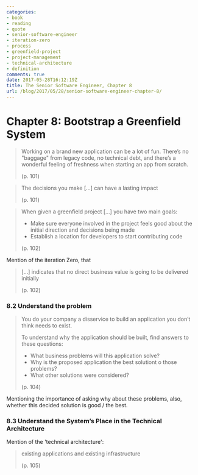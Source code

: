 ```yaml
---
categories:
- book
- reading
- quote
- senior-software-engineer
- iteration-zero
- process
- greenfield-project
- project-management
- technical-architecture
- definition
comments: true
date: 2017-05-28T16:12:19Z
title: The Senior Software Engineer, Chapter 8
url: /blog/2017/05/28/senior-software-engineer-chapter-8/
---
```


# Chapter 8: Bootstrap a Greenfield System

> Working on a brand new application can be a lot of fun. 
> There’s no "baggage" from legacy code, no technical debt,
> and there’s a wonderful feeling of freshness when starting
> an app from scratch.
>
> (p. 101)

> The decisions you make [...] can have a lasting impact
>
> (p. 101)

>When given a greenfield project [...] you have two main goals:
>   
>  * Make sure everyone involved in the project feels good about the initial direction and decisions being made
>  * Establish a location for developers to start contributing code
>
> (p. 102) 

Mention of the iteration Zero, that 

> [...] indicates that no direct business value is going 
> to be delivered initially
>
> (p. 102)

### 8.2 Understand the problem

> You do your company a disservice to build an application you don’t think needs to exist.
>
> To understand why the application should be built, find answers to these questions:
>
>   *  What business problems will this application solve?
>   *  Why is the proposed application the best solutiont o those problems?
>   *  What other solutions were considered?
>
> (p. 104)

Mentioning the importance of asking why about these problems, also, whether this decided solution is good / the best. 

### 8.3 Understand the System’s Place in the Technical Architecture

Mention of the 'technical architecture':

>  existing applications and existing infrastructure
>
> (p. 105)

